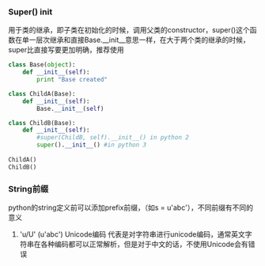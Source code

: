 ### Super() init
用于类的继承，即子类在初始化的时候，调用父类的constructor，super()这个函数在单一层次继承和直接Base.\_\_init\_\_意思一样，在大于两个类的继承的时候，super比直接写要更加明确，推荐使用
```python
class Base(object):
    def __init__(self):
        print "Base created"

class ChildA(Base):
    def __init__(self):
        Base.__init__(self)

class ChildB(Base):
    def __init__(self):
        #super(ChildB, self).__init__() in python 2
        super().__init__() #in python 3
        
ChildA() 
ChildB()
```

### String前缀
python的string定义前可以添加prefix前缀，（如s = u'abc'），不同前缀有不同的意义
1. 'u/U' (u'abc') Unicode编码
代表是对字符串进行unicode编码，通常英文字符串在各种编码都可以正常解析，但是对于中文的话，不使用Unicode会有错误
##### 
